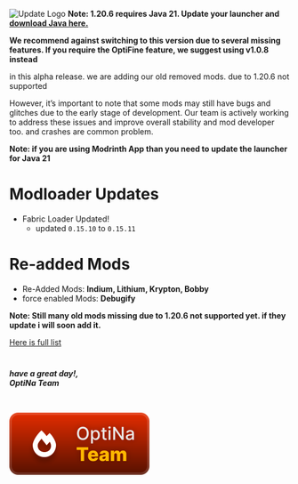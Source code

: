 ![Update Logo](https://github.com/NotAGanesh/OptiNa-Reborn/blob/main/update_banners/hotfix_changelog_banner.png?raw=true)
**Note: 1.20.6 requires Java 21. Update your launcher and [download Java here.](https://www.oracle.com/in/java/technologies/downloads/)**

**We recommend against switching to this version due to several missing features. If you require the OptiFine feature, we suggest using v1.0.8 instead**

in this alpha release. we are adding our old removed mods. due to 1.20.6 not supported

However, it’s important to note that some mods may still have bugs and glitches due to the early stage of development. Our team is actively working to address these issues and improve overall stability and mod developer too. and crashes are common problem.


**Note: if you are using Modrinth App than you need to update the launcher for Java 21**
# Modloader Updates
- Fabric Loader Updated!
    - updated `0.15.10` to `0.15.11`
# Re-added Mods
- Re-Added Mods: **Indium, Lithium, Krypton, Bobby**
- force enabled Mods: **Debugify**

**Note: Still many old mods missing due to 1.20.6 not supported yet. if they update i will soon add it.**

[Here is full list](https://github.com/NotAGanesh/OptiNa-Reborn/blob/modpack-list/outdated-mods.md)
 #

***have a great day!,*** <br>
***OptiNa Team***

<br>

![OptiNa Team](https://raw.githubusercontent.com/NotAGanesh/OptiNa-Team/c834c07242f36d99bc07b4e6b1219cd71d7470e0/badges/cozy.svg)
